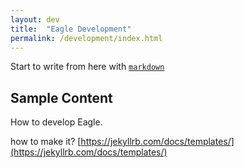 ```yaml
---
layout: dev
title:  "Eagle Development" 
permalink: /development/index.html
---
```


Start to write from here with [`markdown`](http://daringfireball.net/projects/markdown/)

## Sample Content

How to develop Eagle.

how to make it?
[https://jekyllrb.com/docs/templates/](https://jekyllrb.com/docs/templates/)